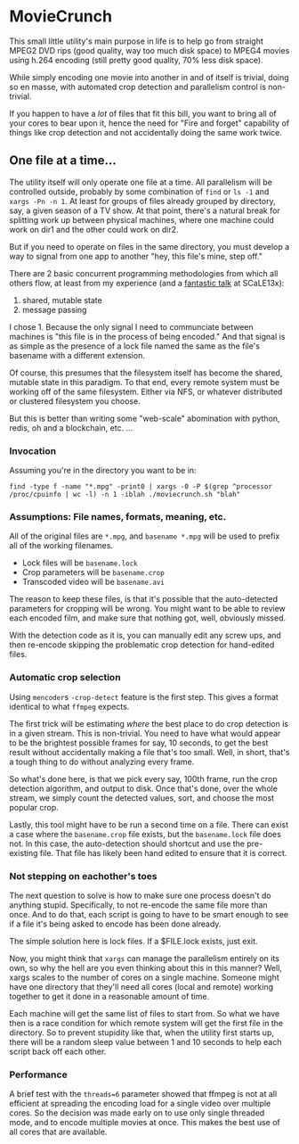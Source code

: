 # MovieCrunch

This small little utility's main purpose in life is to help go from straight
MPEG2 DVD rips (good quality, way too much disk space) to MPEG4 movies using
h.264 encoding (still pretty good quality, 70% less disk space).

While simply encoding one movie into another in and of itself is trivial,
doing so en masse, with automated crop detection and parallelism control is
non-trivial.

If you happen to have a *lot* of files that fit this bill, you want to bring
all of your cores to bear upon it, hence the need for "Fire and forget" 
capability of things like crop detection and not accidentally doing the same
work twice.

## One file at a time...

The utility itself will only operate one file at a time.  All parallelism will
be controlled outside, probably by some combination of `find` or `ls -1` and
`xargs -Pn -n 1`.  At least for groups of files already grouped by directory,
say, a given season of a TV show.  At that point, there's a natural break for
splitting work up between physical machines, where one machine could work on
dir1 and the other could work on dir2.

But if you need to operate on files in the same directory, you must develop a
way to signal from one app to another "hey, this file's mine, step off."

There are 2 basic concurrent programming methodologies from which all others
flow, at least from my experience (and a [fantastic talk](https://www.socallinuxexpo.org/sites/default/files/presentations/2015-scale-13.pdf) at SCaLE13x):

1. shared, mutable state
2. message passing

I chose 1.  Because the only signal I need to communciate between machines is
"this file is in the process of being encoded."  And that signal is as simple
as the presence of a lock file named the same as the file's basename with a
different extension. 

Of course, this presumes that the filesystem itself has become the shared,
mutable state in this paradigm.  To that end, every remote system must be
working off of the same filesystem. Either via NFS, or whatever distributed
or clustered filesystem you choose.

But this is better than writing some "web-scale" abomination with python,
redis, oh and a blockchain, etc. ...

### Invocation

Assuming you're in the directory you want to be in:

```
find -type f -name "*.mpg" -print0 | xargs -0 -P $(grep ^processor /proc/cpuinfo | wc -l) -n 1 -iblah ./moviecrunch.sh "blah"
```

### Assumptions: File names, formats, meaning, etc.

All of the original files are `*.mpg`, and `basename *.mpg` will be used to
prefix all of the working filenames.

* Lock files will be `basename.lock`
* Crop parameters will be `basename.crop`
* Transcoded video will be `basename.avi`

The reason to keep these files, is that it's possible that the auto-detected
parameters for cropping will be wrong.  You might want to be able to review
each encoded film, and make sure that nothing got, well, obviously missed.

With the detection code as it is, you can manually edit any screw ups, and
then re-encode skipping the problematic crop detection for hand-edited files.

### Automatic crop selection

Using `mencoder`s `-crop-detect` feature is the first step.  This gives a
format identical to what `ffmpeg` expects.

The first trick will be estimating *where* the best place to do crop detection
is in a given stream.  This is non-trivial.  You need to have what would appear
to be the brightest possible frames for say, 10 seconds, to get the best 
result without accidentally making a file that's too small.  Well, in short,
that's a tough thing to do without analyzing every frame.

So what's done here, is that we pick every say, 100th frame, run the crop
detection algorithm, and output to disk.  Once that's done, over the whole
stream, we simply count the detected values, sort, and choose the most
popular crop.

Lastly, this tool might have to be run a second time on a file.  There can
exist a case where the `basename.crop` file exists, but the `basename.lock`
file does not.  In this case, the auto-detection should shortcut and use the
pre-existing file.  That file has likely been hand edited to ensure that it
is correct.

### Not stepping on eachother's toes

The next question to solve is how to make sure one process doesn't do anything
stupid.  Specifically, to not re-encode the same file more than once.  And
to do that, each script is going to have to be smart enough to see if a file
it's being asked to encode has been done already.

The simple solution here is lock files.  If a $FILE.lock exists, just exit.

Now, you might think that `xargs` can manage the parallelism entirely on its
own, so why the hell are you even thinking about this in this manner?  Well,
xargs scales to the number of cores on a single machine.  Someone might have
one directory that they'll need all cores (local and remote) working together
to get it done in a reasonable amount of time.

Each machine will get the same list of files to start from.  So what we have
then is a race condition for which remote system will get the first file in
the directory.  So to prevent stupidity like that, when the utility first
starts up, there will be a random sleep value between 1 and 10 seconds to help
each script back off each other.

### Performance

A brief test with the `threads=6` parameter showed that ffmpeg is not at all
efficient at spreading the encoding load for a single video over multiple
cores.  So the decision was made early on to use only single threaded mode,
and to encode multiple movies at once.  This makes the best use of all
cores that are available.
